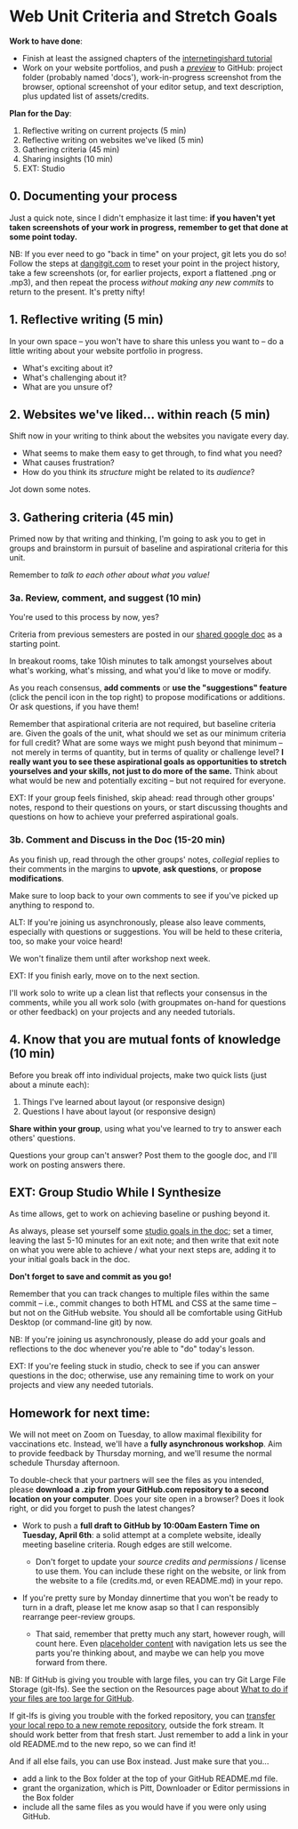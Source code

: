 
# Web Unit Criteria and Stretch Goals

**Work to have done**:

* Finish at least the assigned chapters of the [internetingishard tutorial](https://internetingishard.com/html-and-css/)
* Work on your website portfolios, and push a _[preview](https://github.com/benmiller314/website-portfolio-2021spring#deadlines-and-products)_ to GitHub: project folder (probably named 'docs'), work-in-progress screenshot from the browser, optional screenshot of your editor setup, and text description, plus updated list of assets/credits.

**Plan for the Day**:
1. Reflective writing on current projects (5 min)
2. Reflective writing on websites we've liked (5 min)
3. Gathering criteria (45 min)
4. Sharing insights (10 min)
5. EXT: Studio

## 0. Documenting your process
Just a quick note, since I didn't emphasize it last time: **if you haven't yet taken screenshots of your work in progress, remember to get that done at some point today.**

<div class="alert alert-info">NB: If you ever need to go "back in time" on your project, git lets you do so! Follow the steps at <a href="https://dangitgit.com/">dangitgit.com</a> to reset your point in the project history, take a few screenshots (or, for earlier projects, export a flattened .png or .mp3), and then repeat the process <em>without making any new commits</em> to return to the present. It's pretty nifty!</div>

## 1. Reflective writing (5 min)
<div class="alert alert-success">
In your own space – you won't have to share this unless you want to – do a little writing about your website portfolio in progress.</div>

 <ul>
   <li>What's exciting about it?</li>
   <li>What's challenging about it?</li>
   <li>What are you unsure of?</li>
 </ul>

## 2. Websites we've liked... within reach (5 min)
Shift now in your writing to think about the websites you navigate every day.

* What seems to make them easy to get through, to find what you need?
* What causes frustration?
* How do you think its _structure_ might be related to its _audience_?

Jot down some notes.

## 3. Gathering criteria (45 min)
Primed now by that writing and thinking, I'm going to ask you to get in groups and brainstorm in pursuit of baseline and aspirational criteria for this unit.

Remember to *talk to each other about what you value!*

### 3a. Review, comment, and suggest (10 min)
You're used to this process by now, yes?

Criteria from previous semesters are posted in our [shared google doc](http://bit.ly/cdm2021spring-notes#heading=h.z8d1igk08a86) as a starting point.

<div class="alert alert-success">
<p>In breakout rooms, take 10ish minutes to talk amongst yourselves about what's working, what's missing, and what you'd like to move or modify.</p>

<p>As you reach consensus, <strong>add comments</strong> or <strong>use the "suggestions" feature</strong> (click the pencil icon in the top right) to propose modifications or additions. Or ask questions, if you have them!</p>
</div>

Remember that aspirational criteria are not required, but baseline criteria are. Given the goals of the unit, what should we set as our minimum criteria for full credit? What are some ways we might push beyond that minimum – not merely in terms of quantity, but in terms of quality or challenge level? <strong>I really want you to see these aspirational goals as opportunities to stretch yourselves and your skills, not just to do more of the same.</strong> Think about what would be new and potentially exciting – but not required for everyone.

EXT: If your group feels finished, skip ahead: read through other groups' notes, respond to their questions on yours, or start discussing thoughts and questions on how to achieve your preferred aspirational goals.

### 3b. Comment and Discuss in the Doc (15-20 min)
As you finish up, read through the other groups' notes,  *collegial* replies to their comments in the margins to **upvote**, **ask questions**, or **propose modifications**.

Make sure to loop back to your own comments to see if you've picked up anything to respond to.

<div class="alert alert-warning">
ALT: If you're joining us asynchronously, please also leave comments, especially with questions or suggestions. You will be held to these criteria, too, so make your voice heard!

We won't finalize them until after workshop next week.
</div>

EXT: If you finish early, move on to the next section.

I'll work solo to write up a clean list that reflects your consensus in the comments, while you all work solo (with groupmates on-hand for questions or other feedback) on your projects and any needed tutorials.


## 4. Know that you are mutual fonts of knowledge (10 min)
Before you break off into individual projects, make two quick lists (just about a minute each):
1. Things I've learned about layout (or responsive design)
2. Questions I have about layout (or responsive design)

**Share within your group**, using what you've learned to try to answer each others' questions.

Questions your group can't answer? Post them to the google doc, and I'll work on posting answers there.


## EXT: Group Studio While I Synthesize

As time allows, get to work on achieving baseline or pushing beyond it.

<div class="alert alert-success">As always, please set yourself some <a href="http://bit.ly/cdm2021spring-notes#heading=h.khzy1t6kv8as">studio goals in the doc</a>; set a timer, leaving the last 5-10 minutes for an exit note; and then write that exit note on what you were able to achieve / what your next steps are, adding it to your initial goals back in the doc.</div>

<p class="text-center"><strong>Don't forget to save and commit as you go!</strong></p>

<p>Remember that you can track changes to multiple files within the same commit – i.e., commit changes to both HTML and CSS at the same time – but not on the GitHub website. You should all be comfortable using GitHub Desktop (or command-line git) by now.</p>

<div class="alert alert-warning">
NB: If you're joining us asynchronously, please do add your goals and reflections to the doc whenever you're able to "do" today's lesson.
</div>


EXT: If you're feeling stuck in studio, check to see if you can answer questions in the doc; otherwise, use any remaining time to work on your projects and view any needed tutorials.

## Homework for next time:
<div class="alert alert-danger">
<p>We will not meet on Zoom on Tuesday, to allow maximal flexibility for vaccinations etc. Instead, we'll have a <strong>fully asynchronous workshop</strong>. Aim to provide feedback by Thursday morning, and we'll resume the normal schedule Thursday afternoon.</p>

<p>To double-check that your partners will see the files as you intended, please <strong>download a .zip from your GitHub.com repository to a second location on your computer</strong>. Does your site open in a browser? Does it look right, or did you forget to push the latest changes?</p>
</div>

* Work to push a **full draft to GitHub by 10:00am Eastern Time on Tuesday, April 6th**: a solid attempt at a complete website, ideally meeting baseline criteria. Rough edges are still welcome.
  - Don't forget to update your *source credits and permissions* / license to use them. You can include these right on the website, or link from the website to a file (credits.md, or even README.md) in your repo.

* If you're pretty sure by Monday dinnertime that you won't be ready to turn in a draft, please let me know asap so that I can responsibly rearrange peer-review groups.
  - That said, remember that pretty much any start, however rough, will count here. Even <a href="http://loremipsum.io">placeholder content</a> with navigation lets us see the parts you're thinking about, and maybe we can help you move forward from there.




<div class="alert alert-info">
<p>NB: If GitHub is giving you trouble with large files, you can try Git Large File Storage (git-lfs). See the section on the Resources page about <a href="{{site.github.url}}/resources#:~:text=What%20to%20do%20if%20your%20files%20are%20too%20large%20for%20GitHub">What to do if your files are too large for GitHub</a>.</p>

<p>If git-lfs is giving you trouble with the forked repository, you can <a href="https://docs.github.com/en/github/getting-started-with-github/managing-remote-repositories">transfer your local repo to a new remote repository</a>, outside the fork stream. It should work better from that fresh start. Just remember to add a link in your old README.md to the new repo, so we can find it!</p>

<p>And if all else fails, you can use Box instead. Just make sure that you...
<ul><li>add a link to the Box folder at the top of your GitHub README.md file.</li>
<li>grant the organization, which is Pitt, Downloader or Editor permissions in the Box folder</li>
<li>include all the same files as you would have if you were only using GitHub.</li>
</ul></p></div>
